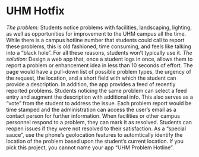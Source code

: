 # UHM Hotfix
*The problem:* Students notice problems with facilities, landscaping, lighting, as well as opportunities for improvement to the UHM campus all the time. While there is a campus hotline number that students could call to report these problems, this is old fashioned, time consuming, and feels like talking into a “black hole”. For all these reasons, students won’t typically use it. 
*The solution:* Design a web app that, once a student logs in once, allows them to report a problem or enhancement idea in less than 10 seconds of effort. The page would have a pull-down list of possible problem types, the urgency of the request, the location, and a short field with which the student can provide a description.  In addition, the app provides a feed of recently reported problems. Students noticing the same problem can select a feed entry and augment the description with additional info. This also serves as a “vote” from the student to address the issue.  Each problem report would be time stamped and the administration can access the user’s email as a contact person for further information.  When facilities or other campus personnel respond to a problem, they can mark it as resolved. Students can reopen issues if they were not resolved to their satisfaction.  As a “special sauce”, use the phone’s geolocation features to automtically identify the location of the problem based upon the student’s current location.  If you pick this project, you cannot name your app “UHM Problem Hotline”.
